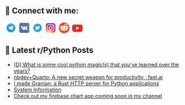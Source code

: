 ## 🔎 Connect with me:
[<img src="https://github.com/bullbesh/bullbesh/blob/main/images/Telegram.png" width="32" height="32" />](https://t.me/bullbesh)
[<img src="https://github.com/bullbesh/bullbesh/blob/main/images/VK.png" width="32" height="32" />](https://vk.com/bullbesh)
[<img src="https://github.com/bullbesh/bullbesh/blob/main/images/Twitter.png" width="32" height="32" />](https://twitter.com/bullbesh1)
[<img src="https://github.com/bullbesh/bullbesh/blob/main/images/Instagram.png" width="32" height="32" />](https://www.instagram.com/bullbesh)
[<img src="https://github.com/bullbesh/bullbesh/blob/main/images/Reddit.png" width="32" height="32" />](https://www.reddit.com/user/bullbesh)
[<img src="https://github.com/bullbesh/bullbesh/blob/main/images/YouTube.png" width="32" height="32" />](https://www.youtube.com/channel/UCtfjRs6uzgq5mfm8S06WTcg)

## 📕 Latest r/Python Posts
<!-- BLOG-POST-LIST:START -->
- [[D] What is some cool python magic&lpar;s&rpar; that you&#39;ve learned over the years?](https://www.reddit.com/r/Python/comments/wb0p7z/d_what_is_some_cool_python_magics_that_youve/)
- [nbdev+Quarto: A new secret weapon for productivity · fast.ai](https://www.reddit.com/r/Python/comments/wazo6f/nbdevquarto_a_new_secret_weapon_for_productivity/)
- [I made Granian: a Rust HTTP server for Python applications](https://www.reddit.com/r/Python/comments/waz4n6/i_made_granian_a_rust_http_server_for_python/)
- [System Information](https://www.reddit.com/r/Python/comments/wayq22/system_information/)
- [Check out my firebase chart app coming soon in my channel](https://www.reddit.com/r/Python/comments/waypz9/check_out_my_firebase_chart_app_coming_soon_in_my/)
<!-- BLOG-POST-LIST:END -->
